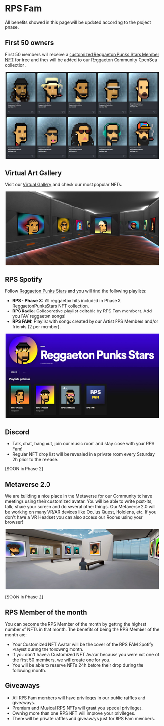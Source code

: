 # RPS Fam

All benefits showed in this page will be updated according to the project phase.

## First 50 owners
First 50 members will receive a [customized Reggaeton Punks Stars Member NFT](https://opensea.io/collection/reggaetoncommunity) for free and they will be added to our Reggaeton Community OpenSea collection.

<p float="left" align="center">
<img src="assets/fam/fam.JPG"
     width="500">
 </p>


## Virtual Art Gallery
Visit our [Virtual Gallery](https://oncyber.io/reggaetonpunkstars) and check our most popular NFTs.

<p float="left" align="center">
<img src="assets/fam/gallery.JPG"
     width="500">
 </p>


## RPS Spotify
Follow [Reggaeton Punks Stars](https://open.spotify.com/user/31ud2mherrc2yp62n34632ukveqy?si=4b2223c275674825) and you will find the following playlists: 

* <b>RPS - Phase X:</b> All reggaeton hits included in Phase X ReggaetonPunksStars NFT collection.
* <b>RPS Radio:</b> Collaborative playlist editable by RPS Fam members. Add you FAV reggaeton songs!
* <b>RPS FAM:</b> Playlist with songs created by our Artist RPS Members and/or friends (2 per member).


<p float="left" align="center">
<img src="assets/fam/spotify.JPG"
     width="500">
 </p>


## Discord

* Talk, chat, hang out, join our music room and stay close with your RPS Fam!
* Regular NFT drop list will be revealed in a private room every Saturday 2h prior to the release.

[SOON in Phase 2]


## Metaverse 2.0

We are building a nice place in the Metaverse for our Community to have meetings using their customized avatar. You will be able to write post-its, talk, share your screen and do several other things. Our Metaverse 2.0 will be working on many VR/AR devices like Oculus Quest, Hololens, etc. If you don't have a VR Headset you can also access our Rooms using your browser!

<p float="left" align="center">
<img src="assets/fam/meta.JPG"
     width="500">
 </p>

[SOON in Phase 2]


## RPS Member of the month

You can become the RPS Member of the month by getting the highest number of NFTs in that month. The benefits of being the RPS Member of the month are:

* Your Customized NFT Avatar will be the cover of the RPS FAM Spotify Playlist during the following month.
* If you don't have a Customized NFT Avatar because you were not one of the first 50 members, we will create one for you.
* You will be able to reserve NFTs 24h before their drop during the following month.


## Giveaways

* All RPS Fam members will have privileges in our public raffles and giveaways. 
* Premium and Musical RPS NFTs will grant you special privileges.
* Owning more than one RPS NFT will improve your privileges.
* There will be private raffles and giveaways just for RPS Fam members.


